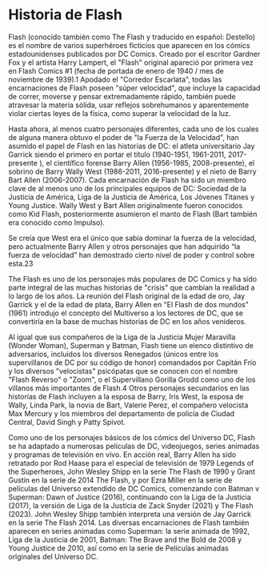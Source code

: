 # Historia de Flash

Flash (conocido también como The Flash y traducido en español: Destello) es el nombre de varios superhéroes ficticios que aparecen en los cómics estadounidenses
publicados por DC Comics. Creado por el escritor Gardner Fox y el artista Harry Lampert, el "Flash" original apareció por primera vez en Flash Comics #1
(fecha de portada de enero de 1940 / mes de noviembre de 1939).1​ Apodado el "Corredor Escarlata", todas las encarnaciones de Flash poseen "súper velocidad", que
incluye la capacidad de correr, moverse y pensar extremadamente rápido, también puede atravesar la materia sólida, usar reflejos sobrehumanos y aparentemente
violar ciertas leyes de la física, como superar la velocidad de la luz.

Hasta ahora, al menos cuatro personajes diferentes, cada uno de los cuales de alguna manera obtuvo el poder de "la Fuerza de la Velocidad", han asumido el papel
de Flash en las historias de DC: el atleta universitario Jay Garrick siendo el primero en portar el título (1940-1951, 1961-2011, 2017-presente ), el científico
forense Barry Allen (1956-1985, 2008-presente), el sobrino de Barry Wally West (1986-2011, 2016-presente) y el nieto de Barry Bart Allen (2006-2007). Cada
encarnación de Flash ha sido un miembro clave de al menos uno de los principales equipos de DC: Sociedad de la Justicia de América, Liga de la Justicia de
América, Los Jóvenes Titanes y Young Justice. Wally West y Bart Allen originalmente fueron conocidos como Kid Flash, posteriormente asumieron el manto de Flash
(Bart también era conocido como Impulso).

Se creía que West era el único que sabía dominar la fuerza de la velocidad, pero actualmente Barry Allen y otros personajes que han adquirido “la fuerza de
velocidad” han demostrado cierto nivel de poder y control sobre esta.2​3​

The Flash es uno de los personajes más populares de DC Comics y ha sido parte integral de las muchas historias de "crisis" que cambian la realidad a lo largo
de los años. La reunión del Flash original de la edad de oro, Jay Garrick y el de la edad de plata, Barry Allen en "El Flash de dos mundos" (1961) introdujo
el concepto del Multiverso a los lectores de DC, que se convertiría en la base de muchas historias de DC en los años venideros.

Al igual que sus compañeros de la Liga de la Justicia Mujer Maravilla (Wonder Woman), Superman y Batman, Flash tiene un elenco distintivo de adversarios, incluidos
los diversos Renegados (únicos entre los supervillanos de DC por su código de honor) comandados por Capitán Frío y los diversos "velocistas" psicópatas que se conocen
con el nombre "Flash Reverso" o "Zoom", o el Supervillano Gorilla Grodd como uno de los villanos más importantes de Flash.4​ Otros personajes secundarios en las
historias de Flash incluyen a la esposa de Barry, Iris West, la esposa de Wally, Linda Park, la novia de Bart, Valerie Perez, el compañero velocista Max Mercury
y los miembros del departamento de policía de Ciudad Central, David Singh y Patty Spivot.

Como uno de los personajes básicos de los cómics del Universo DC, Flash se ha adaptado a numerosas películas de DC, videojuegos, series animadas y programas de
televisión en vivo. En acción real, Barry Allen ha sido retratado por Rod Haase para el especial de televisión de 1979 Legends of the Superheroes, John Wesley
Shipp en la serie The Flash de 1990 y Grant Gustin en la serie de 2014 The Flash, y por Ezra Miller en la serie de películas del Universo extendido de
DC Comics, comenzando con Batman v Superman: Dawn of Justice (2016), continuando con la Liga de la Justicia (2017), la versión de Liga de la Justicia de
Zack Snyder (2021) y The Flash (2023). John Wesley Shipp también interpreta una versión de Jay Garrick en la serie The Flash 2014. Las diversas encarnaciones de
Flash también aparecen en series animadas como Superman: la serie animada de 1992, Liga de la Justicia de 2001, Batman: The Brave and the Bold de 2008 y Young
Justice de 2010, así como en la serie de Películas animadas originales del Universo DC. 
